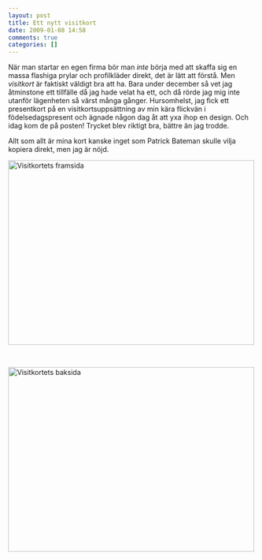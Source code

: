 ```yaml
---
layout: post
title: Ett nytt visitkort
date: 2009-01-08 14:58
comments: true
categories: []
---
```

När man startar en egen firma bör man <em>inte </em>börja med att skaffa sig en massa flashiga prylar och profilkläder direkt, det är lätt att förstå. Men <em>visitkort </em>är faktiskt väldigt bra att ha. Bara under december så vet jag åtminstone ett tillfälle då jag hade velat ha ett, och då rörde jag mig inte utanför lägenheten så värst många gånger. Hursomhelst, jag fick ett presentkort på en visitkortsuppsättning av min kära flickvän i födelsedagspresent och ägnade någon dag åt att yxa ihop en design. Och idag kom de på posten! Trycket blev riktigt bra, bättre än jag trodde.

Allt som allt är mina kort kanske inget som Patrick Bateman skulle vilja kopiera direkt, men jag är nöjd.

<img class="alignnone size-full wp-image-157" title="Visitkortets framsida" src="http://utmaningen.fjeldstad.se/wp-content/uploads/2009/01/img_08032.jpg" alt="Visitkortets framsida" width="500" height="375" />

 

<img class="alignnone size-full wp-image-154" title="Visitkortets baksida" src="http://utmaningen.fjeldstad.se/wp-content/uploads/2009/01/img_08051.jpg" alt="Visitkortets baksida" width="500" height="375" />
